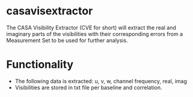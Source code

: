 # casavisextractor
The CASA Visibility Extractor (CVE for short) will extract the real and imaginary parts of the visibilities with their corresponding errors from a Measurement Set to be used for further analysis.

Functionality
=============
- The following data is extracted: u, v, w, channel frequency, real, imag
- Visibilities are stored in txt file per baseline and correlation.
